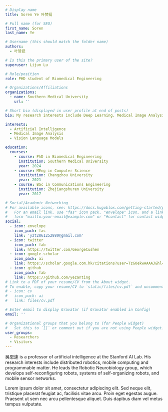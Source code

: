 ```yaml
---
# Display name
title: Soren Ye 叶赞挺

# Full name (for SEO)
first_name: Soren
last_name: Ye

# Username (this should match the folder name)
authors:
  - 叶赞挺

# Is this the primary user of the site?
superuser: Lijun Lu

# Role/position
role: PHD student of Biomedical Engineering

# Organizations/Affiliations
organizations:
  - name: Southern Medical University
    url: ''

# Short bio (displayed in user profile at end of posts)
bio: My research interests include Deep Learning, Medical Image Analysis and Vision Language Models.

interests:
  - Artificial Intelligence
  - Medical Image Analysis
  - Vision Language Models

education:
  courses:
    - course: PhD in Biomedical Engineering
      institution: Southern Medical University
      year: 2024
    - course: MEng in Computer Science 
      institution: Changzhou University
      year: 2021
    - course: BSc in Communications Engineering 
      institution: Zhejiangshuren University
      year: 2017

# Social/Academic Networking
# For available icons, see: https://docs.hugoblox.com/getting-started/page-builder/#icons
#   For an email link, use "fas" icon pack, "envelope" icon, and a link in the
#   form "mailto:your-email@example.com" or "#contact" for contact widget.
social:
  - icon: envelope
    icon_pack: fas
    link: 'yzt2861252880@gmail.com'
  - icon: twitter
    icon_pack: fab
    link: https://twitter.com/GeorgeCushen
  - icon: google-scholar
    icon_pack: ai
    link: https://scholar.google.com.hk/citations?user=TzG0ekwAAAAJ&hl=zh-CN&authuser=1
  - icon: github
    icon_pack: fab
    link: https://github.com/yezanting
# Link to a PDF of your resume/CV from the About widget.
# To enable, copy your resume/CV to `static/files/cv.pdf` and uncomment the lines below.
# - icon: cv
#   icon_pack: ai
#   link: files/cv.pdf

# Enter email to display Gravatar (if Gravatar enabled in Config)
email: ''

# Organizational groups that you belong to (for People widget)
#   Set this to `[]` or comment out if you are not using People widget.
user_groups:
  - Researchers
  - Visitors
---
```


吳恩達 is a professor of artificial intelligence at the Stanford AI Lab. His research interests include distributed robotics, mobile computing and programmable matter. He leads the Robotic Neurobiology group, which develops self-reconfiguring robots, systems of self-organizing robots, and mobile sensor networks.

Lorem ipsum dolor sit amet, consectetur adipiscing elit. Sed neque elit, tristique placerat feugiat ac, facilisis vitae arcu. Proin eget egestas augue. Praesent ut sem nec arcu pellentesque aliquet. Duis dapibus diam vel metus tempus vulputate.
